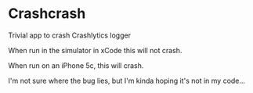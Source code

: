 # Crashcrash
Trivial app to crash Crashlytics logger

When run in the simulator in xCode this will not crash.

When run on an iPhone 5c, this will crash.

I'm not sure where the bug lies, but I'm kinda hoping it's not in my code...

